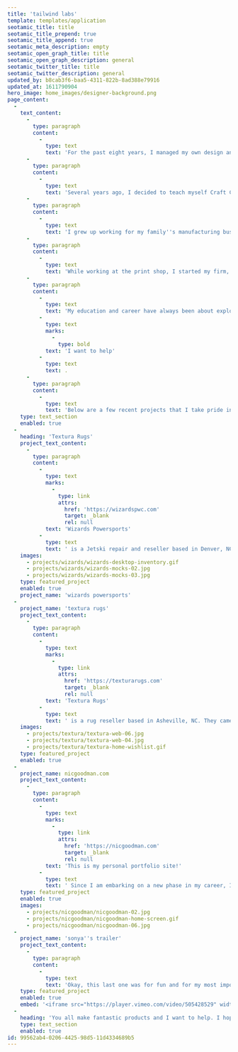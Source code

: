 ```yaml
---
title: 'tailwind labs'
template: templates/application
seotamic_title: title
seotamic_title_prepend: true
seotamic_title_append: true
seotamic_meta_description: empty
seotamic_open_graph_title: title
seotamic_open_graph_description: general
seotamic_twitter_title: title
seotamic_twitter_description: general
updated_by: b8cab3f6-baa5-4311-822b-8ad388e79916
updated_at: 1611790904
hero_image: home_images/designer-background.png
page_content:
  -
    text_content:
      -
        type: paragraph
        content:
          -
            type: text
            text: 'For the past eight years, I managed my own design and development firm in Asheville, North Carolina. This has been the most challenging and rewarding experience of my life. I started ninebar as primarily a graphic design-oriented firm. However, since I taught myself BASIC on my graphing calculator as a middle schooler, I have had a strong interest in coding, and I have been trying to live professionally in the space where design and development overlap.'
      -
        type: paragraph
        content:
          -
            type: text
            text: 'Several years ago, I decided to teach myself Craft CMS, Twig, and Alpine.js to help develop my clients'' bespoke web experiences. I had heard about Tailwind CSS on an episode of devMode.fm, and it quickly became a staple of my toolkit.'
      -
        type: paragraph
        content:
          -
            type: text
            text: 'I grew up working for my family''s manufacturing business, doing everything from graphic design to running CNC machines producing lug nuts. I went on to earn a degree from the University of North Carolina Asheville in Multimedia Arts & Sciences. It was essentially a study of the confluence of design, computer engineering, and digital art. This multidisciplinary education carried over into my career. Out of college, I learned the production side of traditional print media. I worked in a print shop for five years.  I designed print materials for clients and walked them through the design process.  After learning the production equipment, I also started producing customer''s work, everything from business cards to multi-story sized banners.'
      -
        type: paragraph
        content:
          -
            type: text
            text: 'While working at the print shop, I started my firm, ninebar. It started as a collaborative collective of freelancers and quickly grew to be a full-service design firm. Our founding partners came from different backgrounds like architecture and photography, but all had a foot in design. I love to learn new things and see how I can apply them to help others, so shortly into ninebar''s history, I decided to expand our services beyond branding and design. We started developing beautiful websites that were not just boilerplate Squarespace or WordPress templates. That is when I taught myself Craft, Twig, and learned of Tailwind. Since then, I have grown that skillset with every project and taken advantage of being someone who designs the product and develops and ships it.'
      -
        type: paragraph
        content:
          -
            type: text
            text: 'My education and career have always been about exploring and taking advantage of the space where design and development, two traditionally separate fields, overlap. From my experience with your products, this is the space where Tailwind Labs sits and thrives. I feel strongly that designers that know how to code can produce well informed UX/UI. And I think coders that know something about design will produce better code. I believe that producing websites and apps that are smart and considerate can help our digital society. Tailwind Labs embodies that philosophy and produces resources, tools, and techniques that democratize good clean design for the masses. That is a goal that I believe in strongly, and '
          -
            type: text
            marks:
              -
                type: bold
            text: 'I want to help'
          -
            type: text
            text: .
      -
        type: paragraph
        content:
          -
            type: text
            text: 'Below are a few recent projects that I take pride in.'
    type: text_section
    enabled: true
  -
    heading: 'Textura Rugs'
    project_text_content:
      -
        type: paragraph
        content:
          -
            type: text
            marks:
              -
                type: link
                attrs:
                  href: 'https://wizardspwc.com'
                  target: _blank
                  rel: null
            text: 'Wizards Powersports'
          -
            type: text
            text: ' is a Jetski repair and reseller based in Denver, NC. I led the branding and identity process for them in 2013. Over the years, I maintained their brand, making aesthetic changes and producing the occasional flyer and business card. In the spring of 2020, they asked for a new inventory management based website that incorporated a refreshed look. I updated their identity and took them through a full web design process, starting with a series of components and site comps that culminated in a fully mocked-up user flow and site design. I took that end result and then developed and shipped a Craft CMS site using HTML, CSS (via Tailwind), Twig, and Alpine.js.'
    images:
      - projects/wizards/wizards-desktop-inventory.gif
      - projects/wizards/wizards-mocks-02.jpg
      - projects/wizards/wizards-mocks-03.jpg
    type: featured_project
    enabled: true
    project_name: 'wizards powersports'
  -
    project_name: 'textura rugs'
    project_text_content:
      -
        type: paragraph
        content:
          -
            type: text
            marks:
              -
                type: link
                attrs:
                  href: 'https://texturarugs.com'
                  target: _blank
                  rel: null
            text: 'Textura Rugs'
          -
            type: text
            text: ' is a rug reseller based in Asheville, NC. They came to my team with an existing logo but no fleshed-out identity. My team and I developed a font hierarchy, color palette, and asset style that was then used to develop a new inventory based site with a specialized wishlist system for prospective customers. We did a full design process, and I took the final set of comps to develop and ship a Craft CMS site build with HTML, CSS (again with the help of Tailwind), Twig, Alpine.js, and Sprig/HTMX for some reactivity.'
    images:
      - projects/textura/textura-web-06.jpg
      - projects/textura/textura-web-04.jpg
      - projects/textura/textura-home-wishlist.gif
    type: featured_project
    enabled: true
  -
    project_name: nicgoodman.com
    project_text_content:
      -
        type: paragraph
        content:
          -
            type: text
            marks:
              -
                type: link
                attrs:
                  href: 'https://nicgoodman.com'
                  target: _blank
                  rel: null
            text: 'This is my personal portfolio site!'
          -
            type: text
            text: ' Since I am embarking on a new phase in my career, I took the opportunity to do some branding for myself and came up with a fun and colorful design system for my personal portfolio. Because I could experiment and take some risks, I decided to learn Statamic 3 and, with its static site generator addon, host the site statically on Netlify. And because it seemed like fun, I decided to learn and use some Vue.js for reactivity and give the site a little SPA magic. Of course, the rest is built on HTML, CSS (you guessed it, via Tailwind), and Antlers.'
    type: featured_project
    enabled: true
    images:
      - projects/nicgoodman/nicgoodman-02.jpg
      - projects/nicgoodman/nicgoodman-home-screen.gif
      - projects/nicgoodman/nicgoodman-06.jpg
  -
    project_name: 'sonya''s trailer'
    project_text_content:
      -
        type: paragraph
        content:
          -
            type: text
            text: 'Okay, this last one was for fun and for my most important client, my wife, Sonya. When COVID hit, she was forced to make up lost revenue from her teaching job by teaching young Chinese children English. She wanted a "Disney Fairy-tale" themed trailer for her profile, so one weekend, I got the drone, my camera, and my cast of characters and, with the help of Final Cut Pro, threw this gem together. It is absolutely ridiculous, over the top, and we had a lot of fun making it.'
    type: featured_project
    enabled: true
    embed: '<iframe src="https://player.vimeo.com/video/505428529" width="640" height="480" frameborder="0" allow="autoplay; fullscreen; picture-in-picture" allowfullscreen></iframe>'
  -
    heading: 'You all make fantastic products and I want to help. I hope to speak with you soon!'
    type: text_section
    enabled: true
id: 99562ab4-0206-4425-98d5-11d4334689b5
---
```

